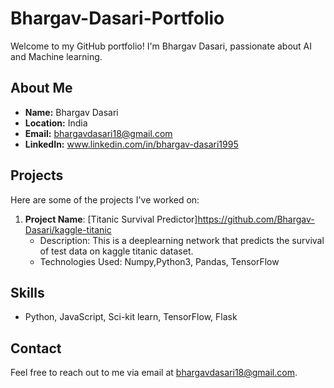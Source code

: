 # Bhargav-Dasari-Portfolio

Welcome to my GitHub portfolio! I'm Bhargav Dasari, passionate about AI and Machine learning.

## About Me

- **Name:** Bhargav Dasari
- **Location:** India
- **Email:** bhargavdasari18@gmail.com
- **LinkedIn:** www.linkedin.com/in/bhargav-dasari1995

## Projects

Here are some of the projects I've worked on:
1. **Project Name**: [Titanic Survival Predictor]https://github.com/Bhargav-Dasari/kaggle-titanic
   - Description: This is a deeplearning network that predicts the survival of test data on kaggle titanic dataset.
   - Technologies Used: Numpy,Python3, Pandas, TensorFlow


## Skills

- Python, JavaScript, Sci-kit learn, TensorFlow, Flask

## Contact

Feel free to reach out to me via email at bhargavdasari18@gmail.com.

